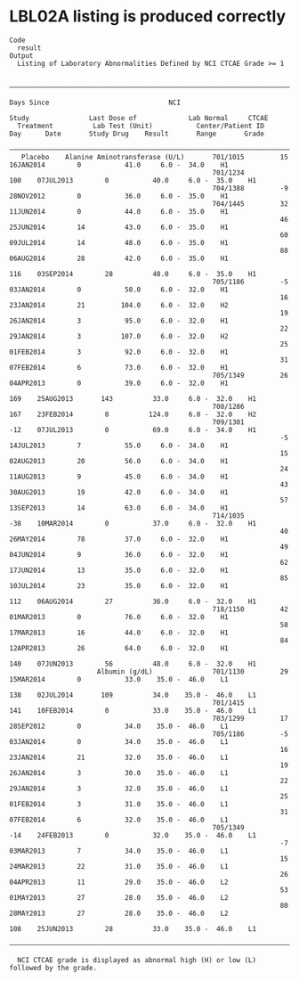 # LBL02A listing is produced correctly

    Code
      result
    Output
      Listing of Laboratory Abnormalities Defined by NCI CTCAE Grade >= 1
      
      ——————————————————————————————————————————————————————————————————————————————————————————————————————————————————————————————————
                                                                                            Days Since                              NCI 
                                                                       Study               Last Dose of             Lab Normal     CTCAE
      Treatment          Lab Test (Unit)           Center/Patient ID    Day      Date       Study Drug    Result       Range       Grade
      ——————————————————————————————————————————————————————————————————————————————————————————————————————————————————————————————————
       Placebo    Alanine Aminotransferase (U/L)       701/1015         15     16JAN2014        0           41.0     6.0 -  34.0    H1  
                                                       701/1234         100    07JUL2013        0           40.0     6.0 -  35.0    H1  
                                                       704/1388         -9     28NOV2012        0           36.0     6.0 -  35.0    H1  
                                                       704/1445         32     11JUN2014        0           44.0     6.0 -  35.0    H1  
                                                                        46     25JUN2014        14          43.0     6.0 -  35.0    H1  
                                                                        60     09JUL2014        14          48.0     6.0 -  35.0    H1  
                                                                        88     06AUG2014        28          42.0     6.0 -  35.0    H1  
                                                                        116    03SEP2014        28          48.0     6.0 -  35.0    H1  
                                                       705/1186         -5     03JAN2014        0           50.0     6.0 -  32.0    H1  
                                                                        16     23JAN2014        21         104.0     6.0 -  32.0    H2  
                                                                        19     26JAN2014        3           95.0     6.0 -  32.0    H1  
                                                                        22     29JAN2014        3          107.0     6.0 -  32.0    H2  
                                                                        25     01FEB2014        3           92.0     6.0 -  32.0    H1  
                                                                        31     07FEB2014        6           73.0     6.0 -  32.0    H1  
                                                       705/1349         26     04APR2013        0           39.0     6.0 -  32.0    H1  
                                                                        169    25AUG2013       143          33.0     6.0 -  32.0    H1  
                                                       708/1286         167    23FEB2014        0          124.0     6.0 -  32.0    H2  
                                                       709/1301         -12    07JUL2013        0           69.0     6.0 -  34.0    H1  
                                                                        -5     14JUL2013        7           55.0     6.0 -  34.0    H1  
                                                                        15     02AUG2013        20          56.0     6.0 -  34.0    H1  
                                                                        24     11AUG2013        9           45.0     6.0 -  34.0    H1  
                                                                        43     30AUG2013        19          42.0     6.0 -  34.0    H1  
                                                                        57     13SEP2013        14          63.0     6.0 -  34.0    H1  
                                                       714/1035         -38    10MAR2014        0           37.0     6.0 -  32.0    H1  
                                                                        40     26MAY2014        78          37.0     6.0 -  32.0    H1  
                                                                        49     04JUN2014        9           36.0     6.0 -  32.0    H1  
                                                                        62     17JUN2014        13          35.0     6.0 -  32.0    H1  
                                                                        85     10JUL2014        23          35.0     6.0 -  32.0    H1  
                                                                        112    06AUG2014        27          36.0     6.0 -  32.0    H1  
                                                       718/1150         42     01MAR2013        0           76.0     6.0 -  32.0    H1  
                                                                        58     17MAR2013        16          44.0     6.0 -  32.0    H1  
                                                                        84     12APR2013        26          64.0     6.0 -  32.0    H1  
                                                                        140    07JUN2013        56          48.0     6.0 -  32.0    H1  
                          Albumin (g/dL)               701/1130         29     15MAR2014        0           33.0    35.0 -  46.0    L1  
                                                                        138    02JUL2014       109          34.0    35.0 -  46.0    L1  
                                                       701/1415         141    10FEB2014        0           33.0    35.0 -  46.0    L1  
                                                       703/1299         17     28SEP2012        0           34.0    35.0 -  46.0    L1  
                                                       705/1186         -5     03JAN2014        0           34.0    35.0 -  46.0    L1  
                                                                        16     23JAN2014        21          32.0    35.0 -  46.0    L1  
                                                                        19     26JAN2014        3           30.0    35.0 -  46.0    L1  
                                                                        22     29JAN2014        3           32.0    35.0 -  46.0    L1  
                                                                        25     01FEB2014        3           31.0    35.0 -  46.0    L1  
                                                                        31     07FEB2014        6           32.0    35.0 -  46.0    L1  
                                                       705/1349         -14    24FEB2013        0           32.0    35.0 -  46.0    L1  
                                                                        -7     03MAR2013        7           34.0    35.0 -  46.0    L1  
                                                                        15     24MAR2013        22          31.0    35.0 -  46.0    L1  
                                                                        26     04APR2013        11          29.0    35.0 -  46.0    L2  
                                                                        53     01MAY2013        27          28.0    35.0 -  46.0    L2  
                                                                        80     28MAY2013        27          28.0    35.0 -  46.0    L2  
                                                                        108    25JUN2013        28          33.0    35.0 -  46.0    L1  
      ——————————————————————————————————————————————————————————————————————————————————————————————————————————————————————————————————
      
      NCI CTCAE grade is displayed as abnormal high (H) or low (L) followed by the grade.

